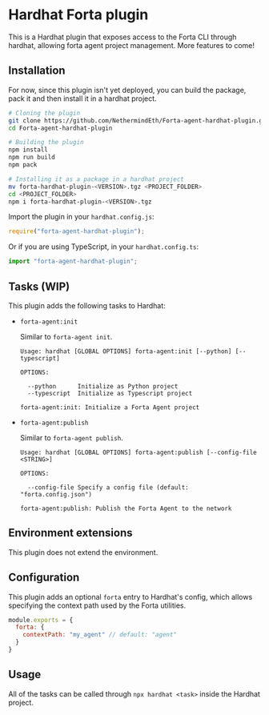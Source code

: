 # Hardhat Forta plugin

This is a Hardhat plugin that exposes access to the Forta CLI through hardhat,
allowing forta agent project management. More features to come!

## Installation

For now, since this plugin isn't yet deployed, you can build the package, pack
it and then install it in a hardhat project.

```bash
# Cloning the plugin
git clone https://github.com/NethermindEth/Forta-agent-hardhat-plugin.git
cd Forta-agent-hardhat-plugin

# Building the plugin
npm install
npm run build
npm pack

# Installing it as a package in a hardhat project
mv forta-hardhat-plugin-<VERSION>.tgz <PROJECT_FOLDER>
cd <PROJECT_FOLDER>
npm i forta-hardhat-plugin-<VERSION>.tgz
```

Import the plugin in your `hardhat.config.js`:

```js
require("forta-agent-hardhat-plugin");
```

Or if you are using TypeScript, in your `hardhat.config.ts`:

```ts
import "forta-agent-hardhat-plugin";
```

## Tasks (WIP)

This plugin adds the following tasks to Hardhat:

- `forta-agent:init`

  Similar to `forta-agent init`.

  ```
  Usage: hardhat [GLOBAL OPTIONS] forta-agent:init [--python] [--typescript]

  OPTIONS:

    --python      Initialize as Python project
    --typescript  Initialize as Typescript project

  forta-agent:init: Initialize a Forta Agent project
  ```

- `forta-agent:publish`

  Similar to `forta-agent publish`.

  ```
  Usage: hardhat [GLOBAL OPTIONS] forta-agent:publish [--config-file <STRING>]

  OPTIONS:

    --config-file Specify a config file (default: "forta.config.json")

  forta-agent:publish: Publish the Forta Agent to the network
  ```

## Environment extensions

This plugin does not extend the environment.

## Configuration

This plugin adds an optional `forta` entry to Hardhat's config, which allows specifying the context path used by the Forta utilities.

```js
module.exports = {
  forta: {
    contextPath: "my_agent" // default: "agent"
  }
}
```

## Usage

All of the tasks can be called through `npx hardhat <task>` inside the Hardhat project.
